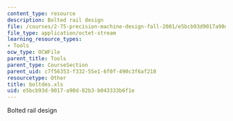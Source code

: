 ```yaml
---
content_type: resource
description: Bolted rail design
file: /courses/2-75-precision-machine-design-fall-2001/e5bcb93d9017a90d82b3b043333b6f1e_boltdes.xls
file_type: application/octet-stream
learning_resource_types:
- Tools
ocw_type: OCWFile
parent_title: Tools
parent_type: CourseSection
parent_uid: c7f56353-f332-55e1-6f0f-490c3f6af210
resourcetype: Other
title: boltdes.xls
uid: e5bcb93d-9017-a90d-82b3-b043333b6f1e
---
```

Bolted rail design

